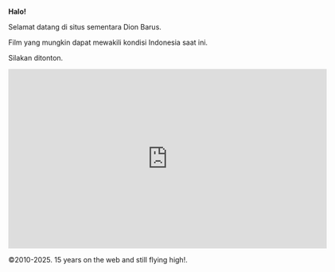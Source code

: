 <b>Halo!</b>
<p>Selamat datang di situs sementara Dion Barus.<p>
<p></p>Film yang mungkin dapat mewakili kondisi Indonesia saat ini.</p>
<p>Silakan ditonton.</p>
<iframe width="640" height="360" src="https://short.icu/Nx9Uv3S8q" frameborder="0" scrolling="0" allowfullscreen></iframe>

©2010-2025. 15 years on the web and still flying high!.

